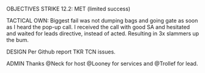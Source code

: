 OBJECTIVES
STRIKE 12.2: MET (limited success)

TACTICAL
OWN: Biggest fail was not dumping bags and going gate as soon as I heard the pop-up call. I received the call with good SA and hesitated and waited for leads directive, instead of acted. Resulting in 3x slammers up the bum.

DESIGN
Per Github report TKR TCN issues.

ADMIN
Thanks @Neck for host @Looney for services and @Trollef for lead.